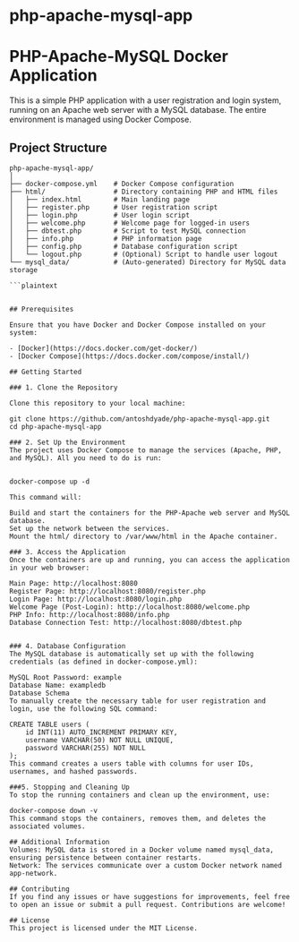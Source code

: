 # php-apache-mysql-app


# PHP-Apache-MySQL Docker Application

This is a simple PHP application with a user registration and login system, running on an Apache web server with a MySQL database. The entire environment is managed using Docker Compose.

## Project Structure

```plaintext
php-apache-mysql-app/
│
├── docker-compose.yml    # Docker Compose configuration
├── html/                 # Directory containing PHP and HTML files
│   ├── index.html        # Main landing page
│   ├── register.php      # User registration script
│   ├── login.php         # User login script
│   ├── welcome.php       # Welcome page for logged-in users
│   ├── dbtest.php        # Script to test MySQL connection
│   ├── info.php          # PHP information page
│   ├── config.php        # Database configuration script
│   └── logout.php        # (Optional) Script to handle user logout
└── mysql_data/           # (Auto-generated) Directory for MySQL data storage

```plaintext


## Prerequisites

Ensure that you have Docker and Docker Compose installed on your system:

- [Docker](https://docs.docker.com/get-docker/)
- [Docker Compose](https://docs.docker.com/compose/install/)

## Getting Started

### 1. Clone the Repository

Clone this repository to your local machine:

git clone https://github.com/antoshdyade/php-apache-mysql-app.git
cd php-apache-mysql-app

### 2. Set Up the Environment
The project uses Docker Compose to manage the services (Apache, PHP, and MySQL). All you need to do is run:


docker-compose up -d

This command will:

Build and start the containers for the PHP-Apache web server and MySQL database.
Set up the network between the services.
Mount the html/ directory to /var/www/html in the Apache container.

### 3. Access the Application
Once the containers are up and running, you can access the application in your web browser:

Main Page: http://localhost:8080
Register Page: http://localhost:8080/register.php
Login Page: http://localhost:8080/login.php
Welcome Page (Post-Login): http://localhost:8080/welcome.php
PHP Info: http://localhost:8080/info.php
Database Connection Test: http://localhost:8080/dbtest.php


### 4. Database Configuration
The MySQL database is automatically set up with the following credentials (as defined in docker-compose.yml):

MySQL Root Password: example
Database Name: exampledb
Database Schema
To manually create the necessary table for user registration and login, use the following SQL command:

CREATE TABLE users (
    id INT(11) AUTO_INCREMENT PRIMARY KEY,
    username VARCHAR(50) NOT NULL UNIQUE,
    password VARCHAR(255) NOT NULL
);
This command creates a users table with columns for user IDs, usernames, and hashed passwords.

###5. Stopping and Cleaning Up
To stop the running containers and clean up the environment, use:

docker-compose down -v
This command stops the containers, removes them, and deletes the associated volumes.

## Additional Information
Volumes: MySQL data is stored in a Docker volume named mysql_data, ensuring persistence between container restarts.
Network: The services communicate over a custom Docker network named app-network.

## Contributing
If you find any issues or have suggestions for improvements, feel free to open an issue or submit a pull request. Contributions are welcome!

## License
This project is licensed under the MIT License.
